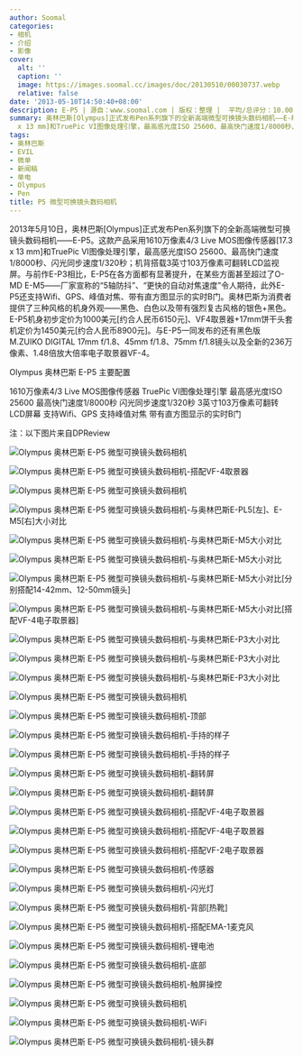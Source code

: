 ```yaml
---
author: Soomal
categories:
- 相机
- 介绍
- 影像
cover:
  alt: ''
  caption: ''
  image: https://images.soomal.cc/images/doc/20130510/00030737.webp
  relative: false
date: '2013-05-10T14:50:40+08:00'
description: E-P5 | 源自：www.soomal.com | 版权：整理 |  平均/总评分：10.00/90
summary: 奥林巴斯[Olympus]正式发布Pen系列旗下的全新高端微型可换镜头数码相机――E-P5。这款产品采用1610万像素4/3 Live MOS图像传感器[17.3
  x 13 mm]和TruePic VI图像处理引擎，最高感光度ISO 25600、最高快门速度1/8000秒、闪光同步速度1/320秒；机背搭载3英寸103万像素可翻转LCD监视屏……
tags:
- 奥林巴斯
- EVIL
- 微单
- 新闻稿
- 单电
- Olympus
- Pen
title: P5 微型可换镜头数码相机
---
```


2013年5月10日，奥林巴斯[Olympus]正式发布Pen系列旗下的全新高端微型可换镜头数码相机――E-P5。这款产品采用1610万像素4/3 Live MOS图像传感器[17.3 x 13 mm]和TruePic VI图像处理引擎，最高感光度ISO 25600、最高快门速度1/8000秒、闪光同步速度1/320秒；机背搭载3英寸103万像素可翻转LCD监视屏。与前作E-P3相比，E-P5在各方面都有显著提升，在某些方面甚至超过了O-MD E-M5――厂家宣称的“5轴防抖”、“更快的自动对焦速度”令人期待，此外E-P5还支持Wifi、GPS、峰值对焦、带有直方图显示的实时B门。奥林巴斯为消费者提供了三种风格的机身外观――黑色、白色以及带有强烈复古风格的银色+黑色。E-P5机身初步定价为1000美元[约合人民币6150元]、VF4取景器+17mm饼干头套机定价为1450美元[约合人民币8900元]。与E-P5一同发布的还有黑色版M.ZUIKO DIGITAL 17mm f/1.8、45mm f/1.8、75mm f/1.8镜头以及全新的236万像素、1.48倍放大倍率电子取景器VF-4。

Olympus 奥林巴斯 E-P5 主要配置

1610万像素4/3 Live MOS图像传感器
TruePic VI图像处理引擎
最高感光度ISO 25600
最高快门速度1/8000秒
闪光同步速度1/320秒
3英寸103万像素可翻转LCD屏幕
支持Wifi、GPS
支持峰值对焦
带有直方图显示的实时B门


注：以下图片来自DPReview

![Olympus 奥林巴斯 E-P5 微型可换镜头数码相机](https://images.soomal.cc/images/doc/20130510/00030707.webp)




![Olympus 奥林巴斯 E-P5 微型可换镜头数码相机-搭配VF-4取景器](https://images.soomal.cc/images/doc/20130510/00030708.webp)




![Olympus 奥林巴斯 E-P5 微型可换镜头数码相机](https://images.soomal.cc/images/doc/20130510/00030709.webp)




![Olympus 奥林巴斯 E-P5 微型可换镜头数码相机-与奥林巴斯E-PL5[左]、E-M5[右]大小对比](https://images.soomal.cc/images/doc/20130510/00030710.webp)




![Olympus 奥林巴斯 E-P5 微型可换镜头数码相机-与奥林巴斯E-M5大小对比](https://images.soomal.cc/images/doc/20130510/00030711.webp)




![Olympus 奥林巴斯 E-P5 微型可换镜头数码相机-与奥林巴斯E-M5大小对比](https://images.soomal.cc/images/doc/20130510/00030712.webp)




![Olympus 奥林巴斯 E-P5 微型可换镜头数码相机-与奥林巴斯E-M5大小对比[分别搭配14-42mm、12-50mm镜头]](https://images.soomal.cc/images/doc/20130510/00030713.webp)




![Olympus 奥林巴斯 E-P5 微型可换镜头数码相机-与奥林巴斯E-M5大小对比[搭配VF-4电子取景器]](https://images.soomal.cc/images/doc/20130510/00030714.webp)




![Olympus 奥林巴斯 E-P5 微型可换镜头数码相机-与奥林巴斯E-P3大小对比](https://images.soomal.cc/images/doc/20130510/00030715.webp)




![Olympus 奥林巴斯 E-P5 微型可换镜头数码相机-与奥林巴斯E-P3大小对比](https://images.soomal.cc/images/doc/20130510/00030716.webp)




![Olympus 奥林巴斯 E-P5 微型可换镜头数码相机-与奥林巴斯E-P3大小对比](https://images.soomal.cc/images/doc/20130510/00030717.webp)




![Olympus 奥林巴斯 E-P5 微型可换镜头数码相机](https://images.soomal.cc/images/doc/20130510/00030718.webp)




![Olympus 奥林巴斯 E-P5 微型可换镜头数码相机-顶部](https://images.soomal.cc/images/doc/20130510/00030719.webp)




![Olympus 奥林巴斯 E-P5 微型可换镜头数码相机-手持的样子](https://images.soomal.cc/images/doc/20130510/00030720.webp)




![Olympus 奥林巴斯 E-P5 微型可换镜头数码相机-手持的样子](https://images.soomal.cc/images/doc/20130510/00030721.webp)




![Olympus 奥林巴斯 E-P5 微型可换镜头数码相机-翻转屏](https://images.soomal.cc/images/doc/20130510/00030722.webp)




![Olympus 奥林巴斯 E-P5 微型可换镜头数码相机-翻转屏](https://images.soomal.cc/images/doc/20130510/00030723.webp)




![Olympus 奥林巴斯 E-P5 微型可换镜头数码相机-搭配VF-4电子取景器](https://images.soomal.cc/images/doc/20130510/00030724.webp)




![Olympus 奥林巴斯 E-P5 微型可换镜头数码相机-搭配VF-4电子取景器](https://images.soomal.cc/images/doc/20130510/00030725.webp)




![Olympus 奥林巴斯 E-P5 微型可换镜头数码相机-搭配VF-2电子取景器](https://images.soomal.cc/images/doc/20130510/00030726.webp)




![Olympus 奥林巴斯 E-P5 微型可换镜头数码相机-传感器](https://images.soomal.cc/images/doc/20130510/00030727.webp)




![Olympus 奥林巴斯 E-P5 微型可换镜头数码相机-闪光灯](https://images.soomal.cc/images/doc/20130510/00030728.webp)




![Olympus 奥林巴斯 E-P5 微型可换镜头数码相机-背部[热靴]](https://images.soomal.cc/images/doc/20130510/00030729.webp)




![Olympus 奥林巴斯 E-P5 微型可换镜头数码相机-搭配EMA-1麦克风](https://images.soomal.cc/images/doc/20130510/00030730.webp)




![Olympus 奥林巴斯 E-P5 微型可换镜头数码相机-锂电池](https://images.soomal.cc/images/doc/20130510/00030731.webp)




![Olympus 奥林巴斯 E-P5 微型可换镜头数码相机-底部](https://images.soomal.cc/images/doc/20130510/00030732.webp)




![Olympus 奥林巴斯 E-P5 微型可换镜头数码相机-触屏操控](https://images.soomal.cc/images/doc/20130510/00030733.webp)




![Olympus 奥林巴斯 E-P5 微型可换镜头数码相机](https://images.soomal.cc/images/doc/20130510/00030734.webp)




![Olympus 奥林巴斯 E-P5 微型可换镜头数码相机-WiFi](https://images.soomal.cc/images/doc/20130510/00030735.webp)




![Olympus 奥林巴斯 E-P5 微型可换镜头数码相机-镜头群](https://images.soomal.cc/images/doc/20130510/00030736.webp)